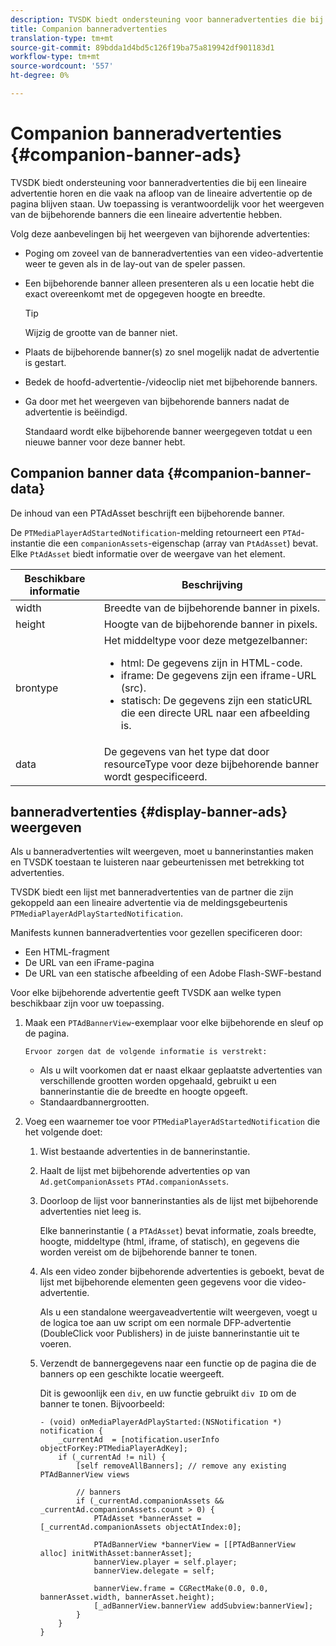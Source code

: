 ```yaml
---
description: TVSDK biedt ondersteuning voor banneradvertenties die bij een lineaire advertentie horen en die vaak na afloop van de lineaire advertentie op de pagina blijven staan. Uw toepassing is verantwoordelijk voor het weergeven van de bijbehorende banners die een lineaire advertentie hebben.
title: Companion banneradvertenties
translation-type: tm+mt
source-git-commit: 89bdda1d4bd5c126f19ba75a819942df901183d1
workflow-type: tm+mt
source-wordcount: '557'
ht-degree: 0%

---
```



# Companion banneradvertenties {#companion-banner-ads}

TVSDK biedt ondersteuning voor banneradvertenties die bij een lineaire advertentie horen en die vaak na afloop van de lineaire advertentie op de pagina blijven staan. Uw toepassing is verantwoordelijk voor het weergeven van de bijbehorende banners die een lineaire advertentie hebben.

Volg deze aanbevelingen bij het weergeven van bijhorende advertenties:

* Poging om zoveel van de banneradvertenties van een video-advertentie weer te geven als in de lay-out van de speler passen.
* Een bijbehorende banner alleen presenteren als u een locatie hebt die exact overeenkomt met de opgegeven hoogte en breedte.

   >[!TIP]
   >
   >Wijzig de grootte van de banner niet.

* Plaats de bijbehorende banner(s) zo snel mogelijk nadat de advertentie is gestart.
* Bedek de hoofd-advertentie-/videoclip niet met bijbehorende banners.
* Ga door met het weergeven van bijbehorende banners nadat de advertentie is beëindigd.

   Standaard wordt elke bijbehorende banner weergegeven totdat u een nieuwe banner voor deze banner hebt.

## Companion banner data {#companion-banner-data}

De inhoud van een PTAdAsset beschrijft een bijbehorende banner.

<!--<a id="section_D730B4FD6FD749E9860B6A07FC110552"></a>-->

De `PTMediaPlayerAdStartedNotification`-melding retourneert een `PTAd`-instantie die een `companionAssets`-eigenschap (array van `PtAdAsset`) bevat.
Elke `PtAdAsset` biedt informatie over de weergave van het element.

<table id="table_760C885E2DCA4BE983CC57FDA7BD5B14"> 
 <thead> 
  <tr> 
   <th colname="col1" class="entry"><b>Beschikbare informatie</b></th> 
   <th colname="col2" class="entry"><b>Beschrijving</b></th> 
  </tr> 
 </thead>
 <tbody> 
  <tr> 
   <td colname="col1"> width </td> 
   <td colname="col2"> Breedte van de bijbehorende banner in pixels. </td> 
  </tr> 
  <tr> 
   <td colname="col1"> height </td> 
   <td colname="col2"> Hoogte van de bijbehorende banner in pixels. </td> 
  </tr> 
  <tr> 
   <td colname="col1"> brontype </td> 
   <td colname="col2">Het middeltype voor deze metgezelbanner: 
    <ul id="ul_A067787FE49E4B6095BE0AC1D447DBB3"> 
     <li id="li_02B7224C67004095B3F6E50FD21E507E">html: De gegevens zijn in HTML-code. </li> 
     <li id="li_5F37E14472424F808C6094F42009E676">iframe: De gegevens zijn een iframe-URL (src). </li> 
     <li id="li_76B945007CE842158B5125422765E0B2">statisch: De gegevens zijn een staticURL die een directe URL naar een afbeelding is. </li> 
    </ul> </td> 
  </tr> 
  <tr> 
   <td colname="col1"> data </td> 
   <td colname="col2"> De gegevens van het type dat door <span class="codeph">resourceType</span> voor deze bijbehorende banner wordt gespecificeerd. </td> 
  </tr> 
 </tbody> 
</table>

## banneradvertenties {#display-banner-ads} weergeven

Als u banneradvertenties wilt weergeven, moet u bannerinstanties maken en TVSDK toestaan te luisteren naar gebeurtenissen met betrekking tot advertenties.

TVSDK biedt een lijst met banneradvertenties van de partner die zijn gekoppeld aan een lineaire advertentie via de meldingsgebeurtenis `PTMediaPlayerAdPlayStartedNotification`.

Manifests kunnen banneradvertenties voor gezellen specificeren door:

* Een HTML-fragment
* De URL van een iFrame-pagina
* De URL van een statische afbeelding of een Adobe Flash-SWF-bestand

Voor elke bijbehorende advertentie geeft TVSDK aan welke typen beschikbaar zijn voor uw toepassing.

1. Maak een `PTAdBannerView`-exemplaar voor elke bijbehorende en sleuf op de pagina.

       Ervoor zorgen dat de volgende informatie is verstrekt:
   
   * Als u wilt voorkomen dat er naast elkaar geplaatste advertenties van verschillende grootten worden opgehaald, gebruikt u een bannerinstantie die de breedte en hoogte opgeeft.
   * Standaardbannergrootten.

1. Voeg een waarnemer toe voor `PTMediaPlayerAdStartedNotification` die het volgende doet:
   1. Wist bestaande advertenties in de bannerinstantie.
   1. Haalt de lijst met bijbehorende advertenties op van `Ad.getCompanionAssets` `PTAd.companionAssets`.
   1. Doorloop de lijst voor bannerinstanties als de lijst met bijbehorende advertenties niet leeg is.

      Elke bannerinstantie ( a `PTAdAsset`) bevat informatie, zoals breedte, hoogte, middeltype (html, iframe, of statisch), en gegevens die worden vereist om de bijbehorende banner te tonen.
   1. Als een video zonder bijbehorende advertenties is geboekt, bevat de lijst met bijbehorende elementen geen gegevens voor die video-advertentie.

      Als u een standalone weergaveadvertentie wilt weergeven, voegt u de logica toe aan uw script om een normale DFP-advertentie (DoubleClick voor Publishers) in de juiste bannerinstantie uit te voeren.
   1. Verzendt de bannergegevens naar een functie op de pagina die de banners op een geschikte locatie weergeeft.

      Dit is gewoonlijk een `div`, en uw functie gebruikt `div ID` om de banner te tonen. Bijvoorbeeld:

      ```
      - (void) onMediaPlayerAdPlayStarted:(NSNotification *) notification { 
          _currentAd  = [notification.userInfo  objectForKey:PTMediaPlayerAdKey];  
          if (_currentAd != nil) { 
              [self removeAllBanners]; // remove any existing PTAdBannerView views 
      
              // banners 
              if (_currentAd.companionAssets && _currentAd.companionAssets.count > 0) { 
                  PTAdAsset *bannerAsset = [_currentAd.companionAssets objectAtIndex:0]; 
      
                  PTAdBannerView *bannerView = [[PTAdBannerView alloc] initWithAsset:bannerAsset];  
                  bannerView.player = self.player; 
                  bannerView.delegate = self; 
      
                  bannerView.frame = CGRectMake(0.0, 0.0, bannerAsset.width, bannerAsset.height);  
                  [_adBannerView.bannerView addSubview:bannerView]; 
              } 
          } 
      }
      ```

